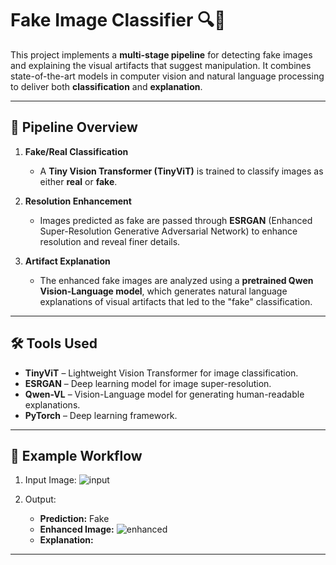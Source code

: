 # Fake Image Classifier 🔍🧠

This project implements a **multi-stage pipeline** for detecting fake images and explaining the visual artifacts that suggest manipulation. It combines state-of-the-art models in computer vision and natural language processing to deliver both **classification** and **explanation**.

---

## 🧬 Pipeline Overview

1. **Fake/Real Classification**
   - A **Tiny Vision Transformer (TinyViT)** is trained to classify images as either **real** or **fake**.

2. **Resolution Enhancement**
   - Images predicted as fake are passed through **ESRGAN** (Enhanced Super-Resolution Generative Adversarial Network) to enhance resolution and reveal finer details.

3. **Artifact Explanation**
   - The enhanced fake images are analyzed using a **pretrained Qwen Vision-Language model**, which generates natural language explanations of visual artifacts that led to the "fake" classification.

---

## 🛠️ Tools Used

- **TinyViT** – Lightweight Vision Transformer for image classification.
- **ESRGAN** – Deep learning model for image super-resolution.
- **Qwen-VL** – Vision-Language model for generating human-readable explanations.
- **PyTorch** – Deep learning framework.


---

## 🧪 Example Workflow

1. Input Image:
   ![input](assets/sample_input.jpg)

2. Output:
   - **Prediction:** Fake
   - **Enhanced Image:** ![enhanced](assets/sample_enhanced.jpg)
   - **Explanation:**  
   

---


